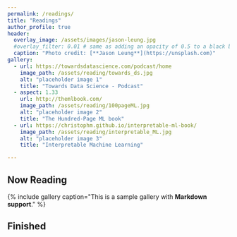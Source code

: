 ```yaml
---
permalink: /readings/
title: "Readings"
author_profile: true
header:
  overlay_image: /assets/images/jason-leung.jpg
  #overlay_filter: 0.01 # same as adding an opacity of 0.5 to a black background
  caption: "Photo credit: [**Jason Leung**](https://unsplash.com)"
gallery:
  - url: https://towardsdatascience.com/podcast/home
    image_path: /assets/reading/towards_ds.jpg
    alt: "placeholder image 1"
    title: "Towards Data Science - Podcast"
  - aspect: 1.33
    url: http://themlbook.com/
    image_path: /assets/reading/100pageML.jpg
    alt: "placeholder image 2"
    title: "The Hundred-Page ML book"
  - url: https://christophm.github.io/interpretable-ml-book/
    image_path: /assets/reading/interpretable_ML.jpg
    alt: "placeholder image 3"
    title: "Interpretable Machine Learning"

---
```

## Now Reading

{% include gallery caption="This is a sample gallery with **Markdown support**." %}



## Finished
